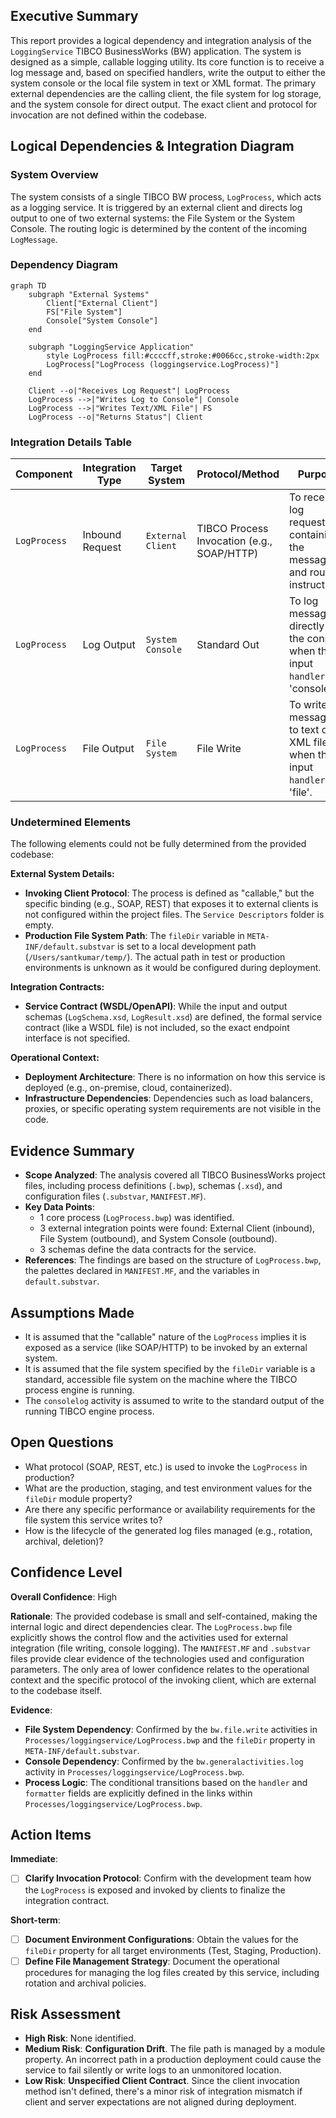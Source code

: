 ## Executive Summary

This report provides a logical dependency and integration analysis of the `LoggingService` TIBCO BusinessWorks (BW) application. The system is designed as a simple, callable logging utility. Its core function is to receive a log message and, based on specified handlers, write the output to either the system console or the local file system in text or XML format. The primary external dependencies are the calling client, the file system for log storage, and the system console for direct output. The exact client and protocol for invocation are not defined within the codebase.

## Logical Dependencies & Integration Diagram

### System Overview

The system consists of a single TIBCO BW process, `LogProcess`, which acts as a logging service. It is triggered by an external client and directs log output to one of two external systems: the File System or the System Console. The routing logic is determined by the content of the incoming `LogMessage`.

### Dependency Diagram

```mermaid
graph TD
    subgraph "External Systems"
        Client["External Client"]
        FS["File System"]
        Console["System Console"]
    end

    subgraph "LoggingService Application"
        style LogProcess fill:#ccccff,stroke:#0066cc,stroke-width:2px
        LogProcess["LogProcess (loggingservice.LogProcess)"]
    end
    
    Client --o|"Receives Log Request"| LogProcess
    LogProcess -->|"Writes Log to Console"| Console
    LogProcess -->|"Writes Text/XML File"| FS
    LogProcess --o|"Returns Status"| Client

```

### Integration Details Table

| Component | Integration Type | Target System | Protocol/Method | Purpose | Evidence |
|-----------|------------------|---------------|-----------------|---------|----------|
| `LogProcess` | Inbound Request | `External Client` | TIBCO Process Invocation (e.g., SOAP/HTTP) | To receive log requests containing the message and routing instructions. | `Processes/loggingservice/LogProcess.bwp` (Defines a callable process with a `LogMessage` input) |
| `LogProcess` | Log Output | `System Console` | Standard Out | To log messages directly to the console when the input `handler` is 'console'. | `Processes/loggingservice/LogProcess.bwp` (Contains a `bw.generalactivities.log` activity named `consolelog`) |
| `LogProcess` | File Output | `File System` | File Write | To write log messages to text or XML files when the input `handler` is 'file'. | `Processes/loggingservice/LogProcess.bwp` (Contains `bw.file.write` activities); `META-INF/default.substvar` (Defines the `fileDir` variable for the output path) |

### Undetermined Elements

The following elements could not be fully determined from the provided codebase:

**External System Details:**
*   **Invoking Client Protocol**: The process is defined as "callable," but the specific binding (e.g., SOAP, REST) that exposes it to external clients is not configured within the project files. The `Service Descriptors` folder is empty.
*   **Production File System Path**: The `fileDir` variable in `META-INF/default.substvar` is set to a local development path (`/Users/santkumar/temp/`). The actual path in test or production environments is unknown as it would be configured during deployment.

**Integration Contracts:**
*   **Service Contract (WSDL/OpenAPI)**: While the input and output schemas (`LogSchema.xsd`, `LogResult.xsd`) are defined, the formal service contract (like a WSDL file) is not included, so the exact endpoint interface is not specified.

**Operational Context:**
*   **Deployment Architecture**: There is no information on how this service is deployed (e.g., on-premise, cloud, containerized).
*   **Infrastructure Dependencies**: Dependencies such as load balancers, proxies, or specific operating system requirements are not visible in the code.

## Evidence Summary
- **Scope Analyzed**: The analysis covered all TIBCO BusinessWorks project files, including process definitions (`.bwp`), schemas (`.xsd`), and configuration files (`.substvar`, `MANIFEST.MF`).
- **Key Data Points**:
    - 1 core process (`LogProcess.bwp`) was identified.
    - 3 external integration points were found: External Client (inbound), File System (outbound), and System Console (outbound).
    - 3 schemas define the data contracts for the service.
- **References**: The findings are based on the structure of `LogProcess.bwp`, the palettes declared in `MANIFEST.MF`, and the variables in `default.substvar`.

## Assumptions Made
- It is assumed that the "callable" nature of the `LogProcess` implies it is exposed as a service (like SOAP/HTTP) to be invoked by an external system.
- It is assumed that the file system specified by the `fileDir` variable is a standard, accessible file system on the machine where the TIBCO process engine is running.
- The `consolelog` activity is assumed to write to the standard output of the running TIBCO engine process.

## Open Questions
- What protocol (SOAP, REST, etc.) is used to invoke the `LogProcess` in production?
- What are the production, staging, and test environment values for the `fileDir` module property?
- Are there any specific performance or availability requirements for the file system this service writes to?
- How is the lifecycle of the generated log files managed (e.g., rotation, archival, deletion)?

## Confidence Level
**Overall Confidence**: High

**Rationale**: The provided codebase is small and self-contained, making the internal logic and direct dependencies clear. The `LogProcess.bwp` file explicitly shows the control flow and the activities used for external integration (file writing, console logging). The `MANIFEST.MF` and `.substvar` files provide clear evidence of the technologies used and configuration parameters. The only area of lower confidence relates to the operational context and the specific protocol of the invoking client, which are external to the codebase itself.

**Evidence**:
- **File System Dependency**: Confirmed by the `bw.file.write` activities in `Processes/loggingservice/LogProcess.bwp` and the `fileDir` property in `META-INF/default.substvar`.
- **Console Dependency**: Confirmed by the `bw.generalactivities.log` activity in `Processes/loggingservice/LogProcess.bwp`.
- **Process Logic**: The conditional transitions based on the `handler` and `formatter` fields are explicitly defined in the links within `Processes/loggingservice/LogProcess.bwp`.

## Action Items
**Immediate**:
- [ ] **Clarify Invocation Protocol**: Confirm with the development team how the `LogProcess` is exposed and invoked by clients to finalize the integration contract.

**Short-term**:
- [ ] **Document Environment Configurations**: Obtain the values for the `fileDir` property for all target environments (Test, Staging, Production).
- [ ] **Define File Management Strategy**: Document the operational procedures for managing the log files created by this service, including rotation and archival policies.

## Risk Assessment
- **High Risk**: None identified.
- **Medium Risk**: **Configuration Drift**. The file path is managed by a module property. An incorrect path in a production deployment could cause the service to fail silently or write logs to an unmonitored location.
- **Low Risk**: **Unspecified Client Contract**. Since the client invocation method isn't defined, there's a minor risk of integration mismatch if client and server expectations are not aligned during deployment.